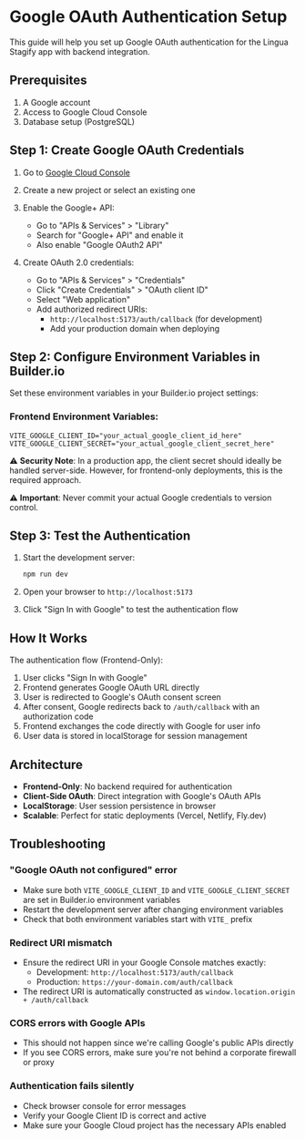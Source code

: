 # Google OAuth Authentication Setup

This guide will help you set up Google OAuth authentication for the Lingua Stagify app with backend integration.

## Prerequisites

1. A Google account
2. Access to Google Cloud Console
3. Database setup (PostgreSQL)

## Step 1: Create Google OAuth Credentials

1. Go to [Google Cloud Console](https://console.cloud.google.com/)
2. Create a new project or select an existing one
3. Enable the Google+ API:
   - Go to "APIs & Services" > "Library"
   - Search for "Google+ API" and enable it
   - Also enable "Google OAuth2 API"

4. Create OAuth 2.0 credentials:
   - Go to "APIs & Services" > "Credentials"
   - Click "Create Credentials" > "OAuth client ID"
   - Select "Web application"
   - Add authorized redirect URIs:
     - `http://localhost:5173/auth/callback` (for development)
     - Add your production domain when deploying

## Step 2: Configure Environment Variables in Builder.io

Set these environment variables in your Builder.io project settings:

### Frontend Environment Variables:
```env
VITE_GOOGLE_CLIENT_ID="your_actual_google_client_id_here"
VITE_GOOGLE_CLIENT_SECRET="your_actual_google_client_secret_here"
```

⚠️ **Security Note**: In a production app, the client secret should ideally be handled server-side. However, for frontend-only deployments, this is the required approach.

⚠️ **Important**: Never commit your actual Google credentials to version control.

## Step 3: Test the Authentication

1. Start the development server:
   ```bash
   npm run dev
   ```

2. Open your browser to `http://localhost:5173`

3. Click "Sign In with Google" to test the authentication flow

## How It Works

The authentication flow (Frontend-Only):

1. User clicks "Sign In with Google"
2. Frontend generates Google OAuth URL directly
3. User is redirected to Google's OAuth consent screen
4. After consent, Google redirects back to `/auth/callback` with an authorization code
5. Frontend exchanges the code directly with Google for user info
6. User data is stored in localStorage for session management

## Architecture

- **Frontend-Only**: No backend required for authentication
- **Client-Side OAuth**: Direct integration with Google's OAuth APIs
- **LocalStorage**: User session persistence in browser
- **Scalable**: Perfect for static deployments (Vercel, Netlify, Fly.dev)

## Troubleshooting

### "Google OAuth not configured" error
- Make sure both `VITE_GOOGLE_CLIENT_ID` and `VITE_GOOGLE_CLIENT_SECRET` are set in Builder.io environment variables
- Restart the development server after changing environment variables
- Check that both environment variables start with `VITE_` prefix

### Redirect URI mismatch
- Ensure the redirect URI in your Google Console matches exactly:
  - Development: `http://localhost:5173/auth/callback`
  - Production: `https://your-domain.com/auth/callback`
- The redirect URI is automatically constructed as `window.location.origin + /auth/callback`

### CORS errors with Google APIs
- This should not happen since we're calling Google's public APIs directly
- If you see CORS errors, make sure you're not behind a corporate firewall or proxy

### Authentication fails silently
- Check browser console for error messages
- Verify your Google Client ID is correct and active
- Make sure your Google Cloud project has the necessary APIs enabled
